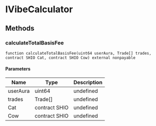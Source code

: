 # IVibeCalculator









## Methods

### calculateTotalBasisFee

```solidity
function calculateTotalBasisFee(uint64 userAura, Trade[] trades, contract SHIO Cat, contract SHIO Cow) external nonpayable
```





#### Parameters

| Name | Type | Description |
|---|---|---|
| userAura | uint64 | undefined |
| trades | Trade[] | undefined |
| Cat | contract SHIO | undefined |
| Cow | contract SHIO | undefined |




